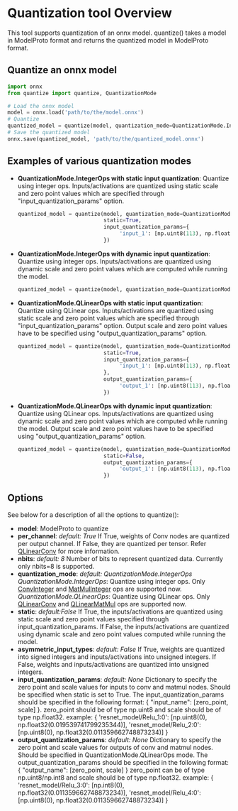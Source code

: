 # Quantization tool Overview
This tool supports quantization of an onnx model. quantize() takes a model in ModelProto format and returns the quantized model in ModelProto format.

## Quantize an onnx model
```python
import onnx
from quantize import quantize, QuantizationMode

# Load the onnx model
model = onnx.load('path/to/the/model.onnx')
# Quantize
quantized_model = quantize(model, quantization_mode=QuantizationMode.IntegerOps)
# Save the quantized model
onnx.save(quantized_model, 'path/to/the/quantized_model.onnx')
```

## Examples of various quantization modes

- **QuantizationMode.IntegerOps with static input quantization**:
    Quantize using integer ops. Inputs/activations are quantized using static scale and zero point values which are specified through "input_quantization_params" option.
    ```python
    quantized_model = quantize(model, quantization_mode=QuantizationMode.IntegerOps,
                               static=True,
                               input_quantization_params={
                                    'input_1': [np.uint8(113), np.float32(0.05)]
                               })
    ```

- **QuantizationMode.IntegerOps with dynamic input quantization**:
    Quantize using integer ops. Inputs/activations are quantized using dynamic scale and zero point values which are computed while running the model.
    ```python
    quantized_model = quantize(model, quantization_mode=QuantizationMode.IntegerOps, static=False)
    ```

- **QuantizationMode.QLinearOps with static input quantization**:
    Quantize using QLinear ops. Inputs/activations are quantized using static scale and zero point values which are specified through "input_quantization_params" option.
    Output scale and zero point values have to be specified using "output_quantization_params" option.
    ```python
    quantized_model = quantize(model, quantization_mode=QuantizationMode.QLinearOps,
                               static=True,
                               input_quantization_params={
                                    'input_1': [np.uint8(113), np.float32(0.05)]
                               },
                               output_quantization_params={
                                    'output_1': [np.uint8(113), np.float32(0.05)]
                               })
    ```

- **QuantizationMode.QLinearOps with dynamic input quantization**:
    Quantize using QLinear ops. Inputs/activations are quantized using dynamic scale and zero point values which are computed while running the model.
    Output scale and zero point values have to be specified using "output_quantization_params" option.
    ```python
    quantized_model = quantize(model, quantization_mode=QuantizationMode.QLinearOps,
                               static=False,
                               output_quantization_params={
                                    'output_1': [np.uint8(113), np.float32(0.05)]
                               })
    ```

## Options

See below for a description of all the options to quantize():

- **model**: ModelProto to quantize
- **per_channel**: *default: True*
    If True, weights of Conv nodes are quantized per output channel.
    If False, they are quantized per tensor. Refer [QLinearConv](https://github.com/onnx/onnx/blob/master/docs/Operators.md#qlinearconv) for more information.
- **nbits**: *default: 8*
    Number of bits to represent quantized data. Currently only nbits=8 is supported.
- **quantization_mode**: *default: QuantizationMode.IntegerOps*
*QuantizationMode.IntegerOps*:  Quantize using integer ops. Only [ConvInteger](https://github.com/onnx/onnx/blob/master/docs/Operators.md#ConvInteger) and [MatMulInteger](https://github.com/onnx/onnx/blob/master/docs/Operators.md#MatMulInteger) ops are supported now.
*QuantizationMode.QLinearOps*: Quantize using QLinear ops. Only [QLinearConv](https://github.com/onnx/onnx/blob/master/docs/Operators.md#qlinearconv) and [QLinearMatMul](https://github.com/onnx/onnx/blob/master/docs/Operators.md#QLinearMatMul) ops are supported now.
- **static**: *default:False*
If True, the inputs/activations are quantized using static scale and zero point values specified through input_quantization_params.
If False, the inputs/activations are quantized using dynamic scale and zero point values computed while running the model.
- **asymmetric_input_types**: *default: False*
    If True, weights are quantized into signed integers and inputs/activations into unsigned integers.
    If False, weights and inputs/activations are quantized into unsigned integers.
- **input_quantization_params**: *default: None*
    Dictionary to specify the zero point and scale values for inputs to conv and matmul nodes.
        Should be specified when static is set to True.
        The input_quantization_params should be specified in the following format:
            {
                "input_name": [zero_point, scale]
            }.
        zero_point should be of type np.uint8 and scale should be of type np.float32.
        example:
            {
                'resnet_model/Relu_1:0': [np.uint8(0), np.float32(0.019539741799235344)],
                'resnet_model/Relu_2:0': [np.uint8(0), np.float32(0.011359662748873234)]
            }
- **output_quantization_params**: *default: None*
    Dictionary to specify the zero point and scale values for outputs of conv and matmul nodes.
    Should be specified in QuantizationMode.QLinearOps mode.
        The output_quantization_params should be specified in the following format:
            {
                "output_name": [zero_point, scale]
            }
        zero_point can be of type np.uint8/np.int8 and scale should be of type np.float32.
        example:
            {
                'resnet_model/Relu_3:0': [np.int8(0), np.float32(0.011359662748873234)],
                'resnet_model/Relu_4:0': [np.uint8(0), np.float32(0.011359662748873234)]
            }